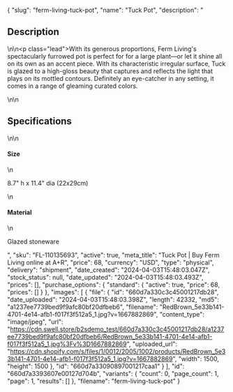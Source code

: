 {
  "slug": "ferm-living-tuck-pot",
  "name": "Tuck Pot",
  "description": "<h2>Description</h2>\n<!-- split -->\n<p class=\"lead\">With its generous proportions, Ferm Living's spectacularly furrowed pot is perfect for for a large plant—or let it shine all on its own as an accent piece. With its characteristic irregular surface, Tuck is glazed to a high-gloss beauty that captures and reflects the light that plays on its mottled contours. Definitely an eye-catcher in any setting, it comes in a range of gleaming curated colors.</p>\n<!-- split -->\n<h2>Specifications</h2>\n<!-- split -->\n<h4>Size</h4>\n<p>8.7\" h x 11.4\" dia (22x29cm)</p>\n<h4>Material</h4>\n<p>Glazed stoneware</p>",
  "sku": "FL-110135693",
  "active": true,
  "meta_title": "Tuck Pot | Buy Ferm Living online at A+R",
  "price": 68,
  "currency": "USD",
  "type": "physical",
  "delivery": "shipment",
  "date_created": "2024-04-03T15:48:03.047Z",
  "stock_status": null,
  "date_updated": "2024-04-03T15:48:03.493Z",
  "prices": [],
  "purchase_options": {
    "standard": {
      "active": true,
      "price": 68,
      "prices": []
    }
  },
  "images": [
    {
      "file": {
        "id": "660d7a330c3c45001217db28",
        "date_uploaded": "2024-04-03T15:48:03.398Z",
        "length": 42332,
        "md5": "a1237ee7739bed9f9afc80bf20dfbeb6",
        "filename": "RedBrown_5e33b141-4701-4e14-afb1-f017f3f512a5_1.jpg?v=1667882869",
        "content_type": "image/jpeg",
        "url": "https://cdn.swell.store/b2sdemo_test/660d7a330c3c45001217db28/a1237ee7739bed9f9afc80bf20dfbeb6/RedBrown_5e33b141-4701-4e14-afb1-f017f3f512a5_1.jpg%3Fv%3D1667882869",
        "uploaded_url": "https://cdn.shopify.com/s/files/1/0012/2005/1002/products/RedBrown_5e33b141-4701-4e14-afb1-f017f3f512a5_1.jpg?v=1667882869",
        "width": 1500,
        "height": 1500
      },
      "id": "660d7a33090897001217caa1"
    }
  ],
  "id": "660d7a3393607e00127d704b",
  "variants": {
    "count": 0,
    "page_count": 1,
    "page": 1,
    "results": []
  },
  "filename": "ferm-living-tuck-pot"
}